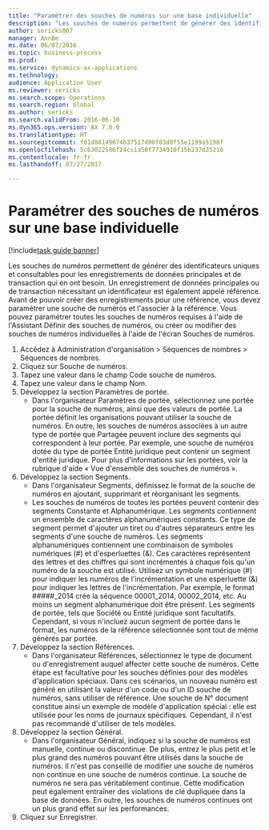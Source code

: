 ```yaml
--- 
title: "Paramétrer des souches de numéros sur une base individuelle"
description: "Les souches de numéros permettent de générer des identificateurs uniques et consultables pour les enregistrements de données principales et de transaction qui en ont besoin."
author: sericks007
manager: AnnBe
ms.date: 06/07/2016
ms.topic: business-process
ms.prod: 
ms.service: dynamics-ax-applications
ms.technology: 
audience: Application User
ms.reviewer: sericks
ms.search.scope: Operations
ms.search.region: Global
ms.author: sericks
ms.search.validFrom: 2016-06-30
ms.dyn365.ops.version: AX 7.0.0
ms.translationtype: HT
ms.sourcegitcommit: f01d88149074b37517d00f03d8f55e1199a5198f
ms.openlocfilehash: 5c63022586f24cc1a50f7734910f15b237d35216
ms.contentlocale: fr-fr
ms.lasthandoff: 07/27/2017

---
```

# <a name="set-up-number-sequences-on-an-individual-basis"></a>Paramétrer des souches de numéros sur une base individuelle

[!include[task guide banner](../../includes/task-guide-banner.md)]

Les souches de numéros permettent de générer des identificateurs uniques et consultables pour les enregistrements de données principales et de transaction qui en ont besoin. Un enregistrement de données principales ou de transaction nécessitant un identificateur est également appelé référence. Avant de pouvoir créer des enregistrements pour une référence, vous devez paramétrer une souche de numéros et l'associer à la référence. Vous pouvez paramétrer toutes les souches de numéros requises à l'aide de l'Assistant Définir des souches de numéros, ou créer ou modifier des souches de numéros individuelles à l'aide de l'écran Souches de numéros.

1. Accédez à Administration d'organisation > Séquences de nombres > Séquences de nombres.
2. Cliquez sur Souche de numéros.
3. Tapez une valeur dans le champ Code souche de numéros.
4. Tapez une valeur dans le champ Nom.
5. Développez la section Paramètres de portée.
    * Dans l'organisateur Paramètres de portée, sélectionnez une portée pour la souche de numéros, ainsi que des valeurs de portée.     La portée définit les organisations pouvant utiliser la souche de numéros. En outre, les souches de numéros associées à un autre type de portée que Partagée peuvent inclure des segments qui correspondent à leur portée. Par exemple, une souche de numéros dotée du type de portée Entité juridique peut contenir un segment d'entité juridique. Pour plus d'informations sur les portées, voir la rubrique d'aide « Vue d'ensemble des souches de numéros ».  
6. Développez la section Segments.
    * Dans l'organisateur Segments, définissez le format de la souche de numéros en ajoutant, supprimant et réorganisant les segments.  
    * Les souches de numéros de toutes les portées peuvent contenir des segments Constante et Alphanumérique. Les segments contiennent un ensemble de caractères alphanumériques constants. Ce type de segment permet d'ajouter un tiret ou d'autres séparateurs entre les segments d'une souche de numéros. Les segments alphanumériques contiennent une combinaison de symboles numériques (#) et d'esperluettes (&). Ces caractères représentent des lettres et des chiffres qui sont incrémentés à chaque fois qu'un numéro de la souche est utilisé. Utilisez un symbole numérique (#) pour indiquer les numéros de l'incrémentation et une esperluette (&) pour indiquer les lettres de l'incrémentation. Par exemple, le format #####_2014 crée la séquence 00001_2014, 00002_2014, etc.     Au moins un segment alphanumérique doit être présent. Les segments de portée, tels que Société ou Entité juridique sont facultatifs. Cependant, si vous n'incluez aucun segment de portée dans le format, les numéros de la référence sélectionnée sont tout de même générés par portée.  
7. Développez la section Références.
    * Dans l'organisateur Références, sélectionnez le type de document ou d'enregistrement auquel affecter cette souche de numéros.     Cette étape est facultative pour les souches définies pour des modèles d'application spéciaux. Dans ces scénarios, un nouveau numéro est généré en utilisant la valeur d'un code ou d'un ID souche de numéros, sans utiliser de référence. Une souche de N° document constitue ainsi un exemple de modèle d'application spécial : elle est utilisée pour les noms de journaux spécifiques. Cependant, il n'est pas recommandé d'utiliser de tels modèles.  
8. Développez la section Général.
    * Dans l'organisateur Général, indiquez si la souche de numéros est manuelle, continue ou discontinue. De plus, entrez le plus petit et le plus grand des numéros pouvant être utilisés dans la souche de numéros.     Il n'est pas conseillé de modifier une souche de numéros non continue en une souche de numéros continue. La souche de numéros ne sera pas véritablement continue. Cette modification peut également entraîner des violations de clé dupliquée dans la base de données. En outre, les souches de numéros continues ont un plus grand effet sur les performances.   
9. Cliquez sur Enregistrer.


